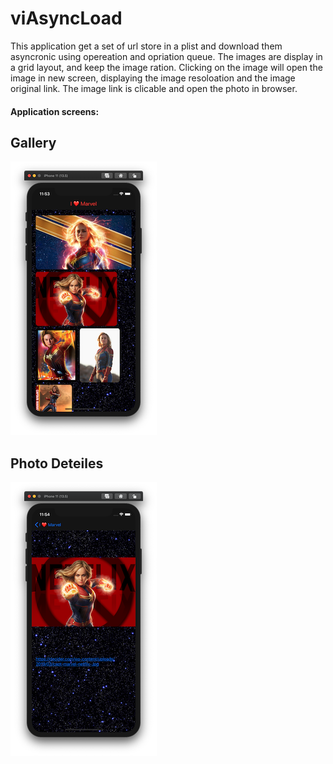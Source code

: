 # viAsyncLoad

This application get a set of url store in a plist and download them asyncronic using opereation and opriation queue. The images are display in a grid layout, and keep the image ration. Clicking on the image will open the image in new screen, displaying the image resoloation and the image original link. The image link is clicable and open the photo in browser.

#### Application screens:
## Gallery

![Image description](https://github.com/yaelbe/viAsyncLoad/blob/master/screens/Screen%20Shot%202020-05-27%20at%2023.53.50.png)
## Photo Deteiles

![Image description](https://github.com/yaelbe/viAsyncLoad/blob/master/screens/Screen%20Shot%202020-05-27%20at%2023.54.05.png)
